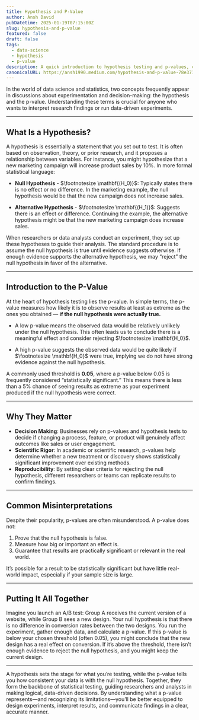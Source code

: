 ```yaml
---
title: Hypothesis and P-Value
author: Ansh David
pubDatetime: 2025-01-19T07:15:00Z
slug: hypothesis-and-p-value
featured: false
draft: false
tags:
  - data-science
  - hypothesis
  - p-value
description: A quick introduction to hypothesis testing and p-values, covering their meaning, importance, and common misinterpretations in data science.
canonicalURL: https://ansh1990.medium.com/hypothesis-and-p-value-78e37101e9c3
---
```


In the world of data science and statistics, two concepts frequently appear in discussions about experimentation and decision-making: the hypothesis and the p-value. Understanding these terms is crucial for anyone who wants to interpret research findings or run data-driven experiments.

---

## What Is a Hypothesis?

A hypothesis is essentially a statement that you set out to test. It is often based on observation, theory, or prior research, and it proposes a relationship between variables. For instance, you might hypothesize that a new marketing campaign will increase product sales by 10%. In more formal statistical language:

- **Null Hypothesis** - $\footnotesize \mathbf{(H_0)}$: Typically states there is no effect or no difference. In the marketing example, the null hypothesis would be that the new campaign does not increase sales.

- **Alternative Hypothesis** - $\footnotesize \mathbf{(H_1)}$: Suggests there is an effect or difference. Continuing the example, the alternative hypothesis might be that the new marketing campaign does increase sales.

When researchers or data analysts conduct an experiment, they set up these hypotheses to guide their analysis. The standard procedure is to assume the null hypothesis is true until evidence suggests otherwise. If enough evidence supports the alternative hypothesis, we may “reject” the null hypothesis in favor of the alternative.

---

## Introduction to the P-Value

At the heart of hypothesis testing lies the p-value. In simple terms, the p-value measures how likely it is to observe results at least as extreme as the ones you obtained — **if the null hypothesis were actually true.**

- A low p-value means the observed data would be relatively unlikely under the null hypothesis. This often leads us to conclude there is a meaningful effect and consider rejecting $\footnotesize \mathbf{H_0}$.

- A high p-value suggests the observed data would be quite likely if $\footnotesize \mathbf{H_0}$ were true, implying we do not have strong evidence against the null hypothesis.

A commonly used threshold is **0.05**, where a p-value below 0.05 is frequently considered “statistically significant.” This means there is less than a 5% chance of seeing results as extreme as your experiment produced if the null hypothesis were correct.

---

## Why They Matter

- **Decision Making**: Businesses rely on p-values and hypothesis tests to decide if changing a process, feature, or product will genuinely affect outcomes like sales or user engagement.
- **Scientific Rigor**: In academic or scientific research, p-values help determine whether a new treatment or discovery shows statistically significant improvement over existing methods.
- **Reproducibility**: By setting clear criteria for rejecting the null hypothesis, different researchers or teams can replicate results to confirm findings.

---

## Common Misinterpretations

Despite their popularity, p-values are often misunderstood. A p-value does not:

1. Prove that the null hypothesis is false.
2. Measure how big or important an effect is.
3. Guarantee that results are practically significant or relevant in the real world.

It’s possible for a result to be statistically significant but have little real-world impact, especially if your sample size is large.

---

## Putting It All Together

Imagine you launch an A/B test: Group A receives the current version of a website, while Group B sees a new design. Your null hypothesis is that there is no difference in conversion rates between the two designs. You run the experiment, gather enough data, and calculate a p-value. If this p-value is below your chosen threshold (often 0.05), you might conclude that the new design has a real effect on conversion. If it’s above the threshold, there isn’t enough evidence to reject the null hypothesis, and you might keep the current design.

---

A hypothesis sets the stage for what you’re testing, while the p-value tells you how consistent your data is with the null hypothesis. Together, they form the backbone of statistical testing, guiding researchers and analysts in making logical, data-driven decisions. By understanding what a p-value represents—and recognizing its limitations—you’ll be better equipped to design experiments, interpret results, and communicate findings in a clear, accurate manner.
